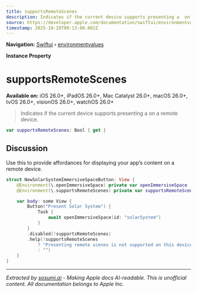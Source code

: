 ```yaml
---
title: supportsRemoteScenes
description: Indicates if the current device supports presenting a  on a remote device.
source: https://developer.apple.com/documentation/swiftui/environmentvalues/supportsremotescenes
timestamp: 2025-10-29T00:13:00.002Z
---
```


**Navigation:** [Swiftui](/documentation/swiftui) › [environmentvalues](/documentation/swiftui/environmentvalues)

**Instance Property**

# supportsRemoteScenes

**Available on:** iOS 26.0+, iPadOS 26.0+, Mac Catalyst 26.0+, macOS 26.0+, tvOS 26.0+, visionOS 26.0+, watchOS 26.0+

> Indicates if the current device supports presenting a  on a remote device.

```swift
var supportsRemoteScenes: Bool { get }
```

## Discussion

Use this to provide affordances for displaying your app’s content on a remote device.

```swift
struct NewSolarSystemImmersiveSpaceButton: View {
    @Environment(\.openImmersiveSpace) private var openImmersiveSpace
    @Environment(\.supportsRemoteScenes) private var supportsRemoteScenes

    var body: some View {
        Button("Present Solar System") {
            Task {
                await openImmersiveSpace(id: "solarSystem")
            }
        }
        .disabled(!supportsRemoteScenes)
        .help(!supportsRemoteScenes
            ? "Presenting remote scenes is not supported on this device."
            : "")
    }
}
```

---

*Extracted by [sosumi.ai](https://sosumi.ai) - Making Apple docs AI-readable.*
*This is unofficial content. All documentation belongs to Apple Inc.*
